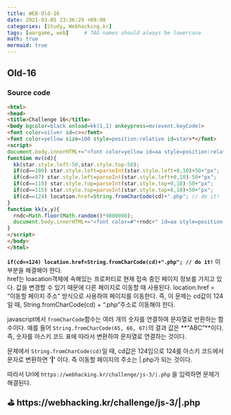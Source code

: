 ```yaml
---
title: WEB-Old-16
date: 2021-03-05 23:36:29 +09:00
categories: [Study, Webhacking.kr]
tags: [wargame, web]     # TAG names should always be lowercase
math: true
mermaid: true
---
```


## Old-16
### Source code
```html
<html>
<head>
<title>Challenge 16</title>
<body bgcolor=black onload=kk(1,1) onkeypress=mv(event.keyCode)>
<font color=silver id=c></font>
<font color=yellow size=100 style=position:relative id=star>*</font>
<script> 
document.body.innerHTML+="<font color=yellow id=aa style=position:relative;left:0;top:0>*</font>";
function mv(cd){
  kk(star.style.left-50,star.style.top-50);
  if(cd==100) star.style.left=parseInt(star.style.left+0,10)+50+"px";
  if(cd==97) star.style.left=parseInt(star.style.left+0,10)-50+"px";
  if(cd==119) star.style.top=parseInt(star.style.top+0,10)-50+"px";
  if(cd==115) star.style.top=parseInt(star.style.top+0,10)+50+"px";
  if(cd==124) location.href=String.fromCharCode(cd)+".php"; // do it!
}
function kk(x,y){
  rndc=Math.floor(Math.random()*9000000);
  document.body.innerHTML+="<font color=#"+rndc+" id=aa style=position:relative;left:"+x+";top:"+y+" onmouseover=this.innerHTML=''>*</font>";
}
</script>
</body>
</html>
```
**`if(cd==124) location.href=String.fromCharCode(cd)+".php"; // do it!`** 이 부분을 해결해야 한다.<br>
 href는 loacation객체에 속해있는 프로퍼티로 현재 접속 중인 페이지 정보를 가지고 있다. 값을 변경할 수 있기 때문에 다른 페이지로 이동할 때 사용된다. location.href = “이동할 페이지 주소” 방식으로 사용하여 페이지를 이동한다. 즉, 이 문제는 cd값이 124일 때, String.fromCharCode(cd) + “.php”주소로 이동해야 한다.<br>

javascript에서 `fromCharCode`함수는 여러 개의 숫자를 연결하여 문자열로 반환하는 함수이다. 예를 들어 `String.fromCharCode(65, 66, 67)`의 결과 값은 **“ABC”**이다. 즉, 숫자를 아스키 코드 표에 따라서 변환하여 문자열로 연결하는 것이다. <br>

문제에서 `String.fromCharCode(cd)`일 때, cd값은 124임으로 124를 아스키 코드에서 문자로 변환하면 **‘\|’** 이다.  즉 이동할 페이지의 주소는 \|.php가 되는 것이다.<br>

따라서 Url에 ```https://webhacking.kr/challenge/js-3/|.php``` 을 입력하면 문제가 해결된다.
<aside>
<span style="font-size:20px; font-weight:bold;">⛳ https://webhacking.kr/challenge/js-3/|.php</span>
</aside>